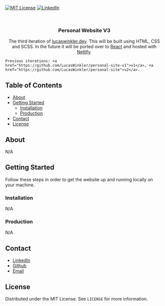 [![MIT License][license-shield]][license-url]
[![LinkedIn][linkedin-shield]][linkedin-url]

<br />
<p align="center">
  <h3 align="center">Personal Website V3</h3>

  <p align="center">
    The third iteration of <a href="https://lucaswinkler.dev/">lucaswinkler.dev</a>. This will be built using HTML, CSS and SCSS. In the future it will be ported over to <a href="https://reactjs.org/">React</a> and hosted with <a href="https://www.netlify.com/">Netlify</a>.
    
    Previous iterations: <a href="https://github.com/LucasWinkler/personal-site-v1">v1</a>, <a href="https://github.com/LucasWinkler/personal-site">v2</a>.
  </p>
</p>

## Table of Contents

- [About](#about)
- [Getting Started](#getting-started)
  - [Installation](#installation)
  - [Production](#production)
- [Contact](#contact)
- [License](#license)

## About

N/A

## Getting Started

Follow these steps in order to get the website up and running locally on your machine.

### Installation

N/A

### Production

N/A

## Contact

- [LinkedIn](https://linkedin.com/in/lucas-winkler)
- [Github](https://github.com/lucaswinkler)
- [Email](mailto:lucaswinkler@gmail.com)

## License

Distributed under the MIT License. See `LICENSE` for more information.

[license-shield]: https://img.shields.io/badge/license-MIT-blue.svg?style=flat-square
[license-url]: https://choosealicense.com/licenses/mit
[linkedin-shield]: https://img.shields.io/badge/-LinkedIn-black.svg?style=flat-square&logo=linkedin&colorB=555
[linkedin-url]: https://www.linkedin.com/in/lucas-winkler/
